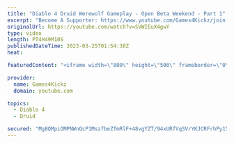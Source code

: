 ```yaml
---
title: "Diablo 4 Druid Werewolf Gameplay - Open Beta Weekend - Part 1"
excerpt: "Become A Supporter: https://www.youtube.com/Games4Kickz/join Lilith has returned to Sanctuary, summoned by a dark ritual ..."
originalUrl: https://youtube.com/watch?v=SVWIEuX4gwY
type: video
length: PT4H49M10S
publishedDateTime: 2023-03-25T01:54:38Z
heat: 

featuredContent: "<iframe width=\"800\" height=\"500\" frameborder=\"0\" src=\"https://www.youtube.com/embed/SVWIEuX4gwY\" allow=\"accelerometer; autoplay; encrypted-media; gyroscope; picture-in-picture\" allowfullscreen></iframe>"

provider:
  name: Games4Kickz
  domain: youtube.com

topics:
  - Diablo 4
  - Druid

secured: "Mg8QMpiOMPNWnQcP1MszfbeZfmRlF+48vgYZT/94xURfVqSVrYKJCRFrhPy15qWVOj3aT2IUBNIeT3yaxS+DF8KSkqncsI0SpEk7AM+CZKdRy0hhmIoAvCb4uw8Tw+8YG8oBr8QtH7hAZNTKDBSgaTbWro8Ui9PLhBUZJYhv5aCsQ10AuIt4XnxoB77bA1A2decvH3/FUz6gwW6y872Z7NMPvjgQlbyBcUPcxxDTxTVuKzj+6+36WsKQaL/q0ho0wMzjlQzAPD/Zy/WulGX/msXzVAsO05JCUEZUL12VmbpfcCoD04N8Ram2/yoMpfnkKAFDv0LCmxmgyDkngkNEf1XMnlibmQN51dKtO1acSaZH1dbtJLfxdl9zSRLMi8TNjuiKd0SzSeVS9dkJ5FaYMMk8oeYXIvxMZ5ll963OXQ8=;VXzrwVhW7DlcWKFt+PDRUg=="
---
```


